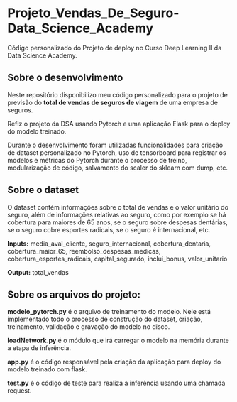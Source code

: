 # Projeto_Vendas_De_Seguro-Data_Science_Academy
Código personalizado do Projeto de deploy no Curso Deep Learning II da Data Science Academy.

## Sobre o desenvolvimento
Neste repositório disponibilizo meu código personalizado para o projeto de previsão do **total de vendas de seguros de viagem** de uma empresa de seguros.

Refiz o projeto da DSA usando Pytorch e uma aplicação Flask para o deploy do modelo treinado.

Durante o desenvolvimento foram utilizadas funcionalidades para criação de dataset personalizado no Pytorch, uso de tensorboard para registrar os modelos e métricas do Pytorch durante o processo de treino, modularização de código, salvamento do scaler do sklearn com dump, etc.

## Sobre o dataset
O	dataset	contém	informações	sobre	o	total	de vendas e o valor unitário do seguro, além de informações relativas ao seguro, como por exemplo se há cobertura para maiores de 65 anos, se o seguro sobre	despesas dentárias,	se o seguro cobre esportes radicais, se o seguro é internacional, etc.

**Inputs:**
media_aval_cliente,
seguro_internacional,
cobertura_dentaria,
cobertura_maior_65,
reembolso_despesas_medicas,
cobertura_esportes_radicais,
capital_segurado,
inclui_bonus,
valor_unitario

**Output:**
total_vendas

## Sobre os arquivos do projeto:

**modelo_pytorch.py** é o arquivo de treinamento do modelo. 
Nele está implementado todo o processo de construção do dataset, criação, treinamento, validação e gravação do modelo no disco. 

**loadNetwork.py** é o módulo que irá carregar o modelo na memória durante a etapa de inferência.

**app.py** é o código responsável pela criação da aplicação para deploy do modelo treinado com flask.

**test.py** é o código de teste para realiza a inferência usando uma chamada request.
